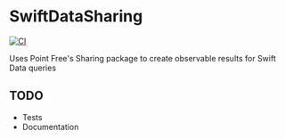 # SwiftDataSharing
[![CI](https://github.com/impossibleflight/swift-data-sharing/actions/workflows/swift.yml/badge.svg)](https://github.com/impossibleflight/swift-data-sharing/actions)

Uses Point Free's Sharing package to create observable results for Swift Data queries

## TODO
- Tests
- Documentation

